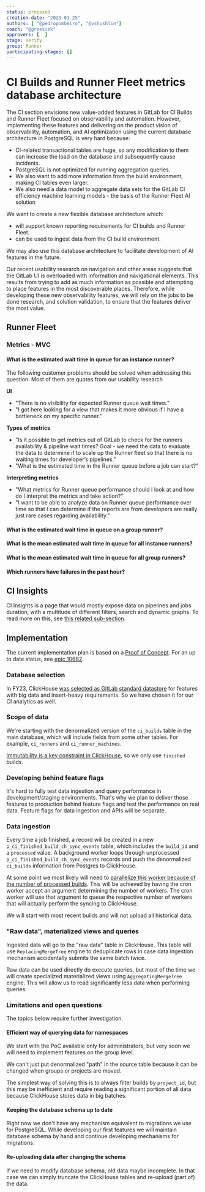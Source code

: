 ```yaml
---
status: proposed
creation-date: "2023-01-25"
authors: [ "@pedropombeiro", "@vshushlin"]
coach: "@grzesiek"
approvers: [  ]
stage: Verify
group: Runner
participating-stages: []
---
```


# CI Builds and Runner Fleet metrics database architecture

The CI section envisions new value-added features in GitLab for CI Builds and Runner Fleet focused on observability and automation. However, implementing these features and delivering on the product vision of observability, automation, and AI optimization using the current database architecture in PostgreSQL is very hard because:

- CI-related transactional tables are huge, so any modification to them can increase the load on the database and subsequently cause incidents.
- PostgreSQL is not optimized for running aggregation queries.
- We also want to add more information from the build environment, making CI tables even larger.
- We also need a data model to aggregate data sets for the GitLab CI efficiency machine learning models - the basis of the Runner Fleet AI solution

We want to create a new flexible database architecture which:

- will support known reporting requirements for CI builds and Runner Fleet.
- can be used to ingest data from the CI build environment.

We may also use this database architecture to facilitate development of AI features in the future.

Our recent usability research on navigation and other areas suggests that the GitLab UI is overloaded with information and navigational elements.
This results from trying to add as much information as possible and attempting to place features in the most discoverable places.
Therefore, while developing these new observability features, we will rely on the jobs to be done research, and solution validation, to ensure that the features deliver the most value.

## Runner Fleet

### Metrics - MVC

#### What is the estimated wait time in queue for an instance runner?

The following customer problems should be solved when addressing this question. Most of them are quotes from our usability research

**UI**

- "There is no visibility for expected Runner queue wait times."
- "I got here looking for a view that makes it more obvious if I have a bottleneck on my specific runner."

**Types of metrics**

- "Is it possible to get metrics out of GitLab to check for the runners availability & pipeline wait times?
  Goal - we need the data to evaluate the data to determine if to scale up the Runner fleet so that there is no waiting times for developer’s pipelines."
- "What is the estimated time in the Runner queue before a job can start?"

**Interpreting metrics**

- "What metrics for Runner queue performance should I look at and how do I interpret the metrics and take action?"
- "I want to be able to analyze data on Runner queue performance over time so that I can determine if the reports are from developers are really just rare cases regarding availability."

#### What is the estimated wait time in queue on a group runner?

#### What is the mean estimated wait time in queue for all instance runners?

#### What is the mean estimated wait time in queue for all group runners?

#### Which runners have failures in the past hour?

## CI Insights

CI Insights is a page that would mostly expose data on pipelines and jobs duration, with a multitude of different filters, search and dynamic graphs. To read more on this, see [this related sub-section](ci_insights.md).

## Implementation

The current implementation plan is based on a
[Proof of Concept](https://gitlab.com/gitlab-org/gitlab/-/merge_requests/126863).
For an up to date status, see [epic 10682](https://gitlab.com/groups/gitlab-org/-/epics/10682).

### Database selection

In FY23, ClickHouse [was selected as GitLab standard datastore](https://handbook.gitlab.com/handbook/company/working-groups/clickhouse-datastore/#context)
for features with big data and insert-heavy requirements.
So we have chosen it for our CI analytics as well.

### Scope of data

We're starting with the denormalized version of the `ci_builds` table in the main database,
which will include fields from some other tables. For example, `ci_runners` and `ci_runner_machines`.

[Immutability is a key constraint in ClickHouse](../../../development/database/clickhouse/index.md#how-it-differs-from-postgresql),
so we only use `finished` builds.

### Developing behind feature flags

It's hard to fully test data ingestion and query performance in development/staging environments.
That's why we plan to deliver those features to production behind feature flags and test the performance on real data.
Feature flags for data ingestion and APIs will be separate.

### Data ingestion

Every time a job finished, a record will be created in a new `p_ci_finished_build_ch_sync_events` table, which includes
the `build_id` and a `processed` value.
A background worker loops through unprocessed `p_ci_finished_build_ch_sync_events` records and push the denormalized
`ci_builds` information from Postgres to ClickHouse.

At some point we most likely will need to
[parallelize this worker because of the number of processed builds](https://gitlab.com/gitlab-org/gitlab/-/merge_requests/126863#note_1494922639).
This will be achieved by having the cron worker accept an argument determining the number of workers. The cron worker
will use that argument to queue the respective number of workers that will actually perform the syncing to ClickHouse.

We will start with most recent builds and will not upload all historical data.

### "Raw data", materialized views and queries

Ingested data will go to the "raw data" table in ClickHouse.
This table will use `ReplacingMergeTree` engine to deduplicate rows in case data ingestion mechanism accidentally submits the same batch twice.

Raw data can be used directly do execute queries, but most of the time we will create specialized materialized views
using `AggregatingMergeTree` engine.
This will allow us to read significantly less data when performing queries.

### Limitations and open questions

The topics below require further investigation.

#### Efficient way of querying data for namespaces

We start with the PoC available only for administrators,
but very soon we will need to implement features on the group level.

We can't just put denormalized "path" in the source table because it can be changed when groups or projects are moved.

The simplest way of solving this is to always filter builds by `project_id`,
but this may be inefficient and require reading a significant portion of all data because ClickHouse stores data in big batches.

#### Keeping the database schema up to date

Right now we don't have any mechanism equivalent to migrations we use for PostgreSQL.
While developing our first features we will maintain database schema by hand and
continue developing mechanisms for migrations.

#### Re-uploading data after changing the schema

If we need to modify database schema, old data maybe incomplete.
In that case we can simply truncate the ClickHouse tables and re-upload (part of) the data.
